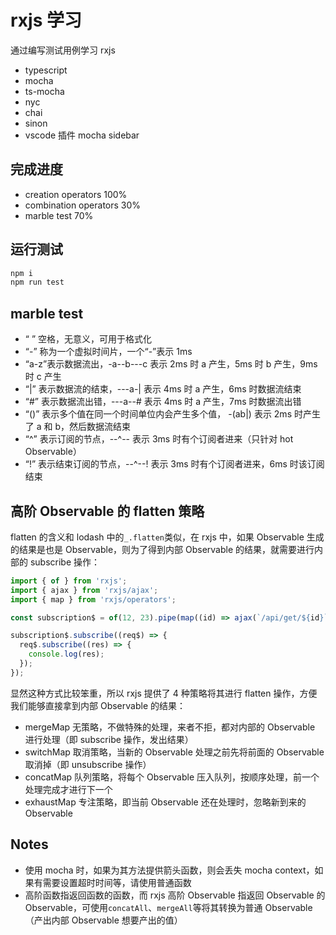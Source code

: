 # rxjs 学习

通过编写测试用例学习 rxjs

- typescript
- mocha
- ts-mocha
- nyc
- chai
- sinon
- vscode 插件 mocha sidebar

## 完成进度

- creation operators 100%
- combination operators 30%
- marble test 70%

## 运行测试

```bash
npm i
npm run test
```

## marble test

- “ ” 空格，无意义，可用于格式化
- “-” 称为一个虚拟时间片，一个“-”表示 1ms
- “a-z”表示数据流出，-a--b---c 表示 2ms 时 a 产生，5ms 时 b 产生，9ms 时 c 产生
- “|” 表示数据流的结束，---a-| 表示 4ms 时 a 产生，6ms 时数据流结束
- “#” 表示数据流出错，---a--# 表示 4ms 时 a 产生，7ms 时数据流出错
- “()” 表示多个值在同一个时间单位内会产生多个值， -(ab|) 表示 2ms 时产生了 a 和 b，然后数据流结束
- “^” 表示订阅的节点，--^-- 表示 3ms 时有个订阅者进来（只针对 hot Observable）
- “!” 表示结束订阅的节点，--^--! 表示 3ms 时有个订阅者进来，6ms 时该订阅结束

## 高阶 Observable 的 flatten 策略

flatten 的含义和 lodash 中的`_.flatten`类似，在 rxjs 中，如果 Observable 生成的结果是也是 Observable，则为了得到内部 Observable 的结果，就需要进行内部的 subscribe 操作：

```ts
import { of } from 'rxjs';
import { ajax } from 'rxjs/ajax';
import { map } from 'rxjs/operators';

const subscription$ = of(12, 23).pipe(map((id) => ajax(`/api/get/${id}`)));

subscription$.subscribe((req$) => {
  req$.subscribe((res) => {
    console.log(res);
  });
});
```

显然这种方式比较笨重，所以 rxjs 提供了 4 种策略将其进行 flatten 操作，方便我们能够直接拿到内部 Observable 的结果：

- mergeMap 无策略，不做特殊的处理，来者不拒，都对内部的 Observable 进行处理（即 subscribe 操作，发出结果）
- switchMap 取消策略，当新的 Observable 处理之前先将前面的 Observable 取消掉（即 unsubscribe 操作）
- concatMap 队列策略，将每个 Observable 压入队列，按顺序处理，前一个处理完成才进行下一个
- exhaustMap 专注策略，即当前 Observable 还在处理时，忽略新到来的 Observable

## Notes

- 使用 mocha 时，如果为其方法提供箭头函数，则会丢失 mocha context，如果有需要设置超时时间等，请使用普通函数
- 高阶函数指返回函数的函数，而 rxjs 高阶 Observable 指返回 Observable 的 Observable，可使用`concatAll`、`mergeAll`等将其转换为普通 Observable（产出内部 Observable 想要产出的值）
